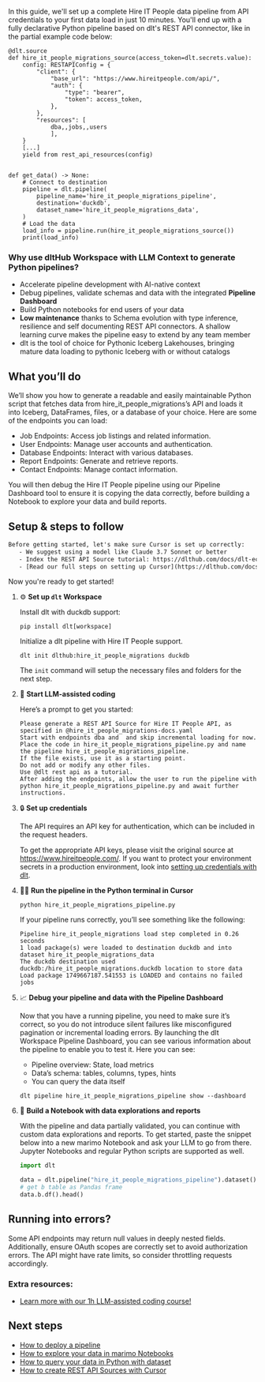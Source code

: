 In this guide, we'll set up a complete Hire IT People data pipeline from API credentials to your first data load in just 10 minutes. You'll end up with a fully declarative Python pipeline based on dlt's REST API connector, like in the partial example code below:

```python-outcome
@dlt.source
def hire_it_people_migrations_source(access_token=dlt.secrets.value):
    config: RESTAPIConfig = {
        "client": {
            "base_url": "https://www.hireitpeople.com/api/",
            "auth": {
                "type": "bearer",
                "token": access_token,
            },
        },
        "resources": [
            dba,,jobs,,users
            ],
    }
    [...]
    yield from rest_api_resources(config)


def get_data() -> None:
    # Connect to destination
    pipeline = dlt.pipeline(
        pipeline_name='hire_it_people_migrations_pipeline',
        destination='duckdb',
        dataset_name='hire_it_people_migrations_data', 
    )
    # Load the data
    load_info = pipeline.run(hire_it_people_migrations_source())
    print(load_info) 
```

### Why use dltHub Workspace with LLM Context to generate Python pipelines?

- Accelerate pipeline development with AI-native context
- Debug pipelines, validate schemas and data with the integrated **Pipeline Dashboard**
- Build Python notebooks for end users of your data
- **Low maintenance** thanks to Schema evolution with type inference, resilience and self documenting REST API connectors. A shallow learning curve makes the pipeline easy to extend by any team member
- dlt is the tool of choice for Pythonic Iceberg Lakehouses, bringing mature data loading to pythonic Iceberg with or without catalogs

## What you’ll do

We’ll show you how to generate a readable and easily maintainable Python script that fetches data from hire_it_people_migrations’s API and loads it into Iceberg, DataFrames, files, or a database of your choice. Here are some of the endpoints you can load:

- Job Endpoints: Access job listings and related information.
- User Endpoints: Manage user accounts and authentication.
- Database Endpoints: Interact with various databases.
- Report Endpoints: Generate and retrieve reports.
- Contact Endpoints: Manage contact information.

You will then debug the Hire IT People pipeline using our Pipeline Dashboard tool to ensure it is copying the data correctly, before building a Notebook to explore your data and build reports.

## Setup & steps to follow

```default
Before getting started, let's make sure Cursor is set up correctly:
   - We suggest using a model like Claude 3.7 Sonnet or better
   - Index the REST API Source tutorial: https://dlthub.com/docs/dlt-ecosystem/verified-sources/rest_api/ and add it to context as **@dlt rest api**
   - [Read our full steps on setting up Cursor](https://dlthub.com/docs/dlt-ecosystem/llm-tooling/cursor-restapi#23-configuring-cursor-with-documentation)
```

Now you're ready to get started!

1. ⚙️ **Set up `dlt` Workspace**
    
    Install dlt with duckdb support:
    ```shell
    pip install dlt[workspace]
    ```

    Initialize a dlt pipeline with Hire IT People support.
    ```shell
    dlt init dlthub:hire_it_people_migrations duckdb
    ```

    The `init` command will setup the necessary files and folders for the next step.
    
2. 🤠 **Start LLM-assisted coding**
    
    Here’s a prompt to get you started:
    
    ```prompt
    Please generate a REST API Source for Hire IT People API, as specified in @hire_it_people_migrations-docs.yaml 
    Start with endpoints dba and  and skip incremental loading for now. 
    Place the code in hire_it_people_migrations_pipeline.py and name the pipeline hire_it_people_migrations_pipeline. 
    If the file exists, use it as a starting point. 
    Do not add or modify any other files. 
    Use @dlt rest api as a tutorial. 
    After adding the endpoints, allow the user to run the pipeline with python hire_it_people_migrations_pipeline.py and await further instructions.
    ```

    
3. 🔒 **Set up credentials** 
    
    The API requires an API key for authentication, which can be included in the request headers.
    
    To get the appropriate API keys, please visit the original source at https://www.hireitpeople.com/.
    If you want to protect your environment secrets in a production environment, look into [setting up credentials with dlt](https://dlthub.com/docs/walkthroughs/add_credentials).
    
4. 🏃‍♀️ **Run the pipeline in the Python terminal in Cursor**
    
    ```shell
    python hire_it_people_migrations_pipeline.py
    ```
    
    If your pipeline runs correctly, you’ll see something like the following:
    
    ```shell
    Pipeline hire_it_people_migrations load step completed in 0.26 seconds
    1 load package(s) were loaded to destination duckdb and into dataset hire_it_people_migrations_data
    The duckdb destination used duckdb:/hire_it_people_migrations.duckdb location to store data
    Load package 1749667187.541553 is LOADED and contains no failed jobs
    ```
    
5. 📈 **Debug your pipeline and data with the Pipeline Dashboard**

    Now that you have a running pipeline, you need to make sure it’s correct, so you do not introduce silent failures like misconfigured pagination or incremental loading errors. By launching the dlt Workspace Pipeline Dashboard, you can see various information about the pipeline to enable you to test it. Here you can see:
    - Pipeline overview: State, load metrics
    - Data’s schema: tables, columns, types, hints
    - You can query the data itself
    
    ```shell
    dlt pipeline hire_it_people_migrations_pipeline show --dashboard
    ```
    
6. 🐍 **Build a Notebook with data explorations and reports**

    With the pipeline and data partially validated, you can continue with custom data explorations and reports. To get started, paste the snippet below into a new marimo Notebook and ask your LLM to go from there. Jupyter Notebooks and regular Python scripts are supported as well.

    
    ```python
    import dlt

   data = dlt.pipeline("hire_it_people_migrations_pipeline").dataset()
   # get b table as Pandas frame
   data.b.df().head()
    ```

## Running into errors?

Some API endpoints may return null values in deeply nested fields. Additionally, ensure OAuth scopes are correctly set to avoid authorization errors. The API might have rate limits, so consider throttling requests accordingly.

### Extra resources:

- [Learn more with our 1h LLM-assisted coding course!](https://www.youtube.com/watch?v=GGid70rnJuM)

## Next steps

- [How to deploy a pipeline](https://dlthub.com/docs/walkthroughs/deploy-a-pipeline)
- [How to explore your data in marimo Notebooks](https://dlthub.com/docs/general-usage/dataset-access/marimo)
- [How to query your data in Python with dataset](https://dlthub.com/docs/general-usage/dataset-access/dataset)
- [How to create REST API Sources with Cursor](https://dlthub.com/docs/dlt-ecosystem/llm-tooling/cursor-restapi)